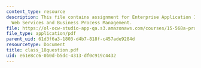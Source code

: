 ```yaml
---
content_type: resource
description: This file contains assignment for Enterprise Application Integration
  Web Services and Business Process Management.
file: https://ol-ocw-studio-app-qa.s3.amazonaws.com/courses/15-568a-practical-information-technology-management-spring-2005/e61e8cc60b0db5dc4313df0c919c4432_class_18question.pdf
file_type: application/pdf
parent_uid: 61d3f6a3-1803-d4b7-818f-c457ade9284d
resourcetype: Document
title: class_18question.pdf
uid: e61e8cc6-0b0d-b5dc-4313-df0c919c4432
---
```

